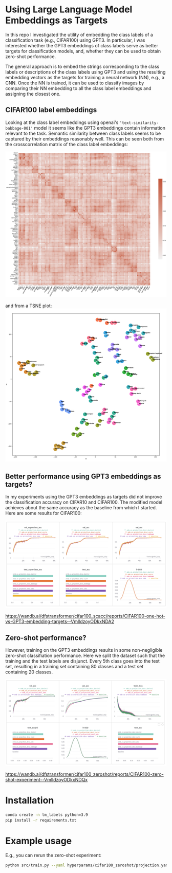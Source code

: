 # Using Large Language Model Embeddings as Targets 

In this repo I investigated the utility of embedding the class labels of a classification task (e.g., CIFAR100) using GPT3.
In particular, I was interested whether the GPT3 embeddings of class labels serve as better targets for classification models, and,
whether they can be used to obtain zero-shot performance. 

The general approach is to embed the strings corresponding to the class labels or descriptions of the class labels using GPT3 and 
using the resulting embedding vectors as the targets for training a neural network (NN), e.g., a CNN. Once the NN is trained, 
it can be used to classify images by comparing their NN embedding to all the class label embeddings and assigning the closest
one. 

## CIFAR100 label embeddings

Looking at the class label embeddings using openai's `'text-similarity-babbage-001'` model 
it seems like the GPT3 embeddings contain information relevant to the task. Semantic similarity 
between class labels seems to be captured by their embeddings reasonably well. This can be seen
both from the crosscorrelation matrix of the class label embeddings:

![cifar100 babbage crosscorrelation](./results/cifar100_crosscorrelation.png)

and from a TSNE plot:
![cifar100 tsne2d](./results/cifar100_tsne2d.png)

## Better performance using GPT3 embeddings as targets?

In my experiments using the GPT3 embeddings as targets did not improve the classification accuracy on CIFAR10 and CIFAR100.
The modified model achieves about the same accuracy as the baseline from which I started. Here are some results for CIFAR100:

![cifar100 result](./results/cifar100.png)

https://wandb.ai/dfstransformer/cifar100_scacc/reports/CIFAR100-one-hot-vs-GPT3-embedding-targets--VmlldzoyODkxNDA2

## Zero-shot performance?

However, training on the GPT3 embeddings results in some non-negligible zero-shot classifiation performance.
Here we split the dataset such that the training and the test labels are disjunct. Every 5th class goes into the test set, 
resulting in a training set containing 80 classes and a test set containing 20 classes.

![cifar100 zeroshot result](./results/cifar100_zeroshot.png)

https://wandb.ai/dfstransformer/cifar100_zeroshot/reports/CIFAR100-zero-shot-experiment--VmlldzoyODkxNDQx

# Installation

```bash
conda create -n lm_labels python=3.9
pip install -r requirements.txt
```

# Example usage

E.g., you can rerun the zero-shot experiment:

```bash
python src/train.py --yaml hyperparams/cifar100_zeroshot/projection.yaml --wandb_project cifar100_zeroshot --wandb_name emb_ce_projection
```

